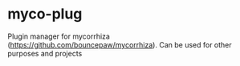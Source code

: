 # myco-plug
Plugin manager for mycorrhiza (https://github.com/bouncepaw/mycorrhiza). Сan be used for other purposes and projects
